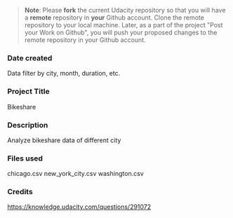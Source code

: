 >**Note**: Please **fork** the current Udacity repository so that you will have a **remote** repository in **your** Github account. Clone the remote repository to your local machine. Later, as a part of the project "Post your Work on Github", you will push your proposed changes to the remote repository in your Github account.

### Date created
Data filter by city, month, duration, etc.

### Project Title
Bikeshare

### Description
Analyze bikeshare data of different city

### Files used
chicago.csv
new_york_city.csv
washington.csv

### Credits
https://knowledge.udacity.com/questions/291072
